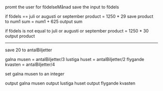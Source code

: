 promt the user for födelseMånad
save the input to födels

if födels == juli or augusti or september product = 1250 * 29
save product to num1
sum = num1 + 625
output sum

if födels is not equal to juli or augusti or september product = 1250 * 30
output product

---------------------------------------------------------------------------------------

save 20 to antalBiljetter 

galna musen = antalBiljetter/3
lustiga huset = antalBiljetter/2
flygande kvasten = antalBiljetter/4

set galna musen to an integer

output galna musen
output lustiga huset
output flygande kvasten